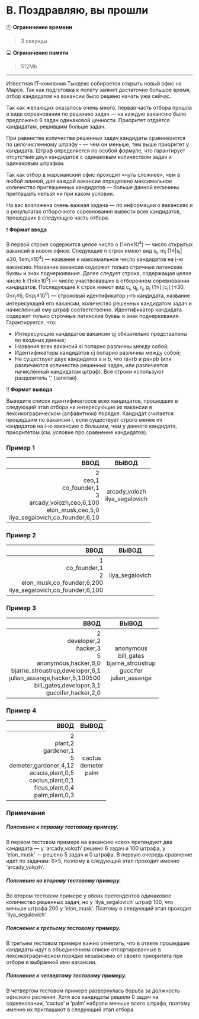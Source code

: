 # B. Поздравляю, вы прошли

:clock10: **Ограничение времени**

>3 секунды

 
:computer: **Ограничение памяти**

>512Mb

____

Известная IT-компания Тындекс собирается открыть новый офис на Марсе. Так как подготовка к полету займет достаточно большое время, отбор кандидатов на вакансии было решено начать уже сейчас.

Так как желающих оказалось очень много, первая часть отбора прошла в виде соревнования по решению задач — на каждую вакансию было предложено 6 задач одинаковой ценности. Приоритет отдаётся кандидатам, решившим больше задач.

При равенстве количества решенных задач кандидаты сравниваются по целочисленному штрафу - — чем он меньше, тем выше приоритет у кандидата. Штраф определяется по особой формуле, что гарантирует отсутствие двух кандидатов с одинаковым количеством задач и одинаковым штрафом.

Так как отбор в марсианский офис проходит «чуть сложнее», чем в любой земной, для каждой вакансии определено максимальное количество приглашенных кандидатов — больше данной величины приглашать нельзя ни при каком условии.

На вас возложена очень важная задача — по информации о вакансиях и о результатах отборочного соревнования вывести всех кандидатов, прошедших в следующую часть отбора.


:heavy_exclamation_mark: <b>Формат ввода</b>

В первой строке содержится целое число n (1≤n≤10<sup>4</sup>) — число открытых вакансий в новом офисе.
Следующие n строк имеют вид s<sub>i</sub>, m<sub>i</sub> (1≤|s<sub>i</sub>|≤30, 1≤m<sub>i</sub>≤10<sup>4</sup>) — название и максимальное число кандидатов на i-ю вакансию. Название вакансии содержит только строчные латинские буквы и знак подчеркивания.
Далее следует строка, содержащая целое число k (1≤k≤10<sup>5</sup>) — число участвовавших в отборочном соревновании кандидатов.
Последующие k строк имеют вид c<sub>j</sub>, q<sub>j</sub>, r<sub>j</sub>, p<sub>j</sub> (1≤∣∣c<sub>j</sub>∣∣≤30, 0≤r<sub>j</sub>≤6, 0≤p<sub>j</sub>≤10<sup>9</sup>) — строковый идентификатор j-го кандидата, название интересующей его вакансии, количество решенных кандидатом задач и начисленный ему штраф соответственно. Идентификатор кандидата содержит только строчные латинские буквы и знак подчеркивания.
Гарантируется, что:
- Интересующие кандидатов вакансии qj обязательно представлены во входных данных;
- Названия всех вакансий si попарно различны между собой;
- Идентификаторы кандидатов cj попарно различны между собой;
- Не существует двух кандидатов a и b, что ra=rb и pa=pb (или различаются количества решенных задач, или различается начисленный кандидатам штраф).
Все строки используют разделитель ‘,’ (запятая).


:bangbang: <b>Формат вывода</b>

Выведите список идентификаторов всех кандидатов, прошедших в следующий этап отбора на интересующие их вакансии в лексикографическом (алфавитном) порядке.
Кандидат считается прошедшим по вакансии i, если существует строго менее mi кандидатов на i-ю вакансию с большим, чем у данного кандидата, приоритетом (см. условие про сравнение кандидатов).


### Пример 1

| ВВОД | ВЫВОД |
|----:|:----:|
| 2<br/>ceo,1<br/>co_founder,1<br/>3<br/>arcady_volozh,ceo,6,100<br/>elon_musk,ceo,5,0<br/>ilya_segalovich,co_founder,6,10 | arcady_volozh<br/>ilya_segalovich |


### Пример 2

| ВВОД | ВЫВОД |
|----:|:----:|
| 1<br/>co_founder,1<br/>2<br/>elon_musk,co_founder,6,200<br/>ilya_segalovich,co_founder,6,100 | ilya_segalovich |


### Пример 3

| ВВОД | ВЫВОД |
|----:|:----:|
| 2<br/>developer,2<br/>hacker,3<br/>5<br/>anonymous,hacker,6,0<br/>bjarne_stroustrup,developer,6,1<br/>julian_assange,hacker,5,100500<br/>bill_gates,developer,3,1<br/>guccifer,hacker,2,0 | anonymous<br/>bill_gates<br/>bjarne_stroustrup<br/>guccifer<br/>julian_assange |


### Пример 4

| ВВОД | ВЫВОД |
|----:|:----:|
| 2<br/>plant,2<br/>gardener,1<br/>5<br/>demeter,gardener,4,12<br/>acacia,plant,0,5<br/>cactus,plant,0,1<br/>ficus,plant,0,4<br/>palm,plant,0,3 | cactus<br/>demeter<br/>palm |

### Примечания
##### Пояснение к первому тестовому примеру.

В первом тестовом примере на вакансию «ceo» претендуют два кандидата — у ‘arcady_volozh’ решено 6 задач и 100 штрафа, у ‘elon_musk’ — решено 5 задач и 0 штрафа. В первую очередь сравнение идет по задачам: 6>5, поэтому в следующий этап проходит именно ‘arcady_volozh’.
<br/>

##### Пояснение ко второму тестовому примеру.

Во втором тестовом примере у обоих претендентов одинаковое количество решенных задач, но у ‘ilya_segalovich’ штраф 100, что меньше штрафа 200 у ‘elon_musk’. Поэтому в следующий этап проходит ‘ilya_segalovich’.
<br/>

##### Пояснение к третьему тестовому примеру.

В третьем тестовом примере важно отметить, что в ответе прошедшие кандидаты идут в объединенном списке отсортированные в лексикографическом порядке независимо от своего приоритета при отборе и выбранной ими вакансии.
<br/>

##### Пояснение к четвертому тестовому примеру.

В четвертом тестовом примере развернулась борьба за должность офисного растения. Хотя все кандидаты решили 0 задач на соревновании, ‘cactus’ и ‘palm’ набрали меньше всего штрафа, поэтому именно их приглашают в следующий этап отбора.
